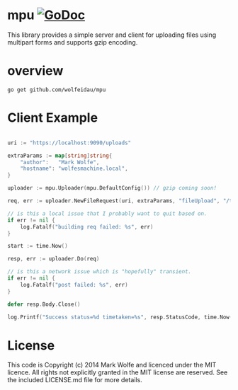 # mpu [![GoDoc](https://img.shields.io/badge/godoc-Reference-brightgreen.svg?style=flat)](http://godoc.org/github.com/wolfeidau/mpu)

This library provides a simple server and client for uploading files using multipart forms and supports gzip encoding.

# overview


```
go get github.com/wolfeidau/mpu
```

# Client Example

```go

uri := "https://localhost:9090/uploads"

extraParams := map[string]string{
	"author":   "Mark Wolfe",
	"hostname": "wolfesmachine.local",
}

uploader := mpu.Uploader(mpu.DefaultConfig()) // gzip coming soon!

req, err := uploader.NewFileRequest(uri, extraParams, "fileUpload", "/tmp/output.log")

// is this a local issue that I probably want to quit based on.
if err != nil {
	log.Fatalf("building req failed: %s", err)
}

start := time.Now()

resp, err := uploader.Do(req)

// is this a network issue which is "hopefully" transient.
if err != nil {
	log.Fatalf("post failed: %s", err)
}

defer resp.Body.Close()

log.Printf("Success status=%d timetaken=%s", resp.StatusCode, time.Now().Sub(start))

```


# License

This code is Copyright (c) 2014 Mark Wolfe and licenced under the MIT licence. All rights not explicitly granted in the MIT license are reserved. See the included LICENSE.md file for more details.